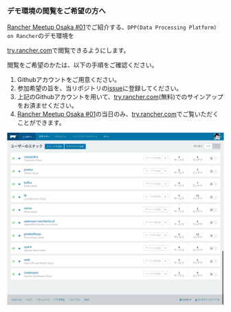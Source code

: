 ### デモ環境の閲覧をご希望の方へ

[Rancher Meetup Osaka #01](https://rancherjp.connpass.com/event/58191/)でご紹介する、`DPP(Data Processing Platform) on Rancher`のデモ環境を

[try.rancher.com](https://try.rancher.com)で閲覧できるようにします。

閲覧をご希望のかたは、以下の手順をご確認ください。

1. Githubアカウントをご用意ください。
2. 参加希望の旨を、当リポジトリの[issue](https://github.com/RMO01-DPP-DEMO/request-to-join/issues)に登録してください。
3. 上記のGithubアカウントを用いて、[try.rancher.com](https://try.rancher.com)(無料)でのサインアップをお済ませください。
4. [Rancher Meetup Osaka #01](https://rancherjp.connpass.com/event/58191/)の当日のみ、[try.rancher.com](https://try.rancher.com)でご覧いただくことができます。

![DPP on Rancher](dpp_on_rancher.png)
